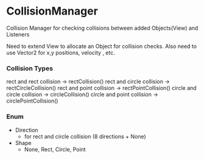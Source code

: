 # CollisionManager
Collision Manager for checking collisions between added Objects(View) and Listeners

Need to extend View to allocate an Object for collision checks.
Also need to use Vector2 for x,y positions, velocity , etc.

### Collision Types
rect and rect collision -> rectCollision()
rect and circle collision -> rectCircleCollision() 
rect and point collision -> rectPointCollision()
circle and circle collision -> circleCollision()
circle and point collision -> circlePointCollision()

### Enum
 - Direction
	 -  for rect and circle collision (8 directions + None)
 - Shape
	 - None, Rect, Circle, Point
